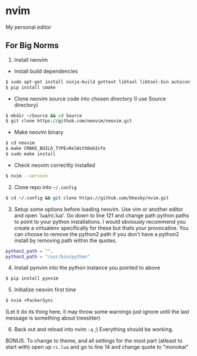 # nvim
My personal editor

## For Big Norms

1. Install neovim

- Install build dependencies

```bash
$ sudo apt-get install ninja-build gettext libtool libtool-bin autoconf automake cmake g++ pkg-config unzip curl doxygen
$ pip install cmake
```

- Clone neovim source code into chosen directory (I use Source directory)

```bash
$ mkdir ~/Source && cd Source
$ git clone https://github.com/neovim/neovim.git
```

- Make neovim binary

```bash
$ cd neovim
$ make CMAKE_BUILD_TYPE=RelWithDebInfo
$ sudo make install
```

- Check neovim correcltly installed

```bash
$ nvim --version
```

2. Clone repo into  `~/.config`

```bash
$ cd ~/.config && git clone https://github.com/bkesby/nvim.git
```

3. Setup some options before loading neovim. Use vim or another editor and open `lua/rc.lua'. Go down to line 121 and change path python paths
to point to your python installations. I would obviously recommend you create a virtualenv specifically for these but thats your provocative.
You can choose to remove the python2 path if you don't have a python2 install by removing path within the quotes.

```lua
python2_path = "",
python3_path = "/usr/bin/python"
```

4. Install pynvim into the python instance you pointed to above

```bash
$ pip install pynvim
```

5. Initialize neovim first time

```bash
$ nvim +PackerSync
```

(Let it do its thing here, it may throw some warnings just ignore until the last message is something about treesitter)

6. Back out and reload into nvim `:q` ;) Everything should be working.

BONUS. To change to theme, and all settings for the most part (atleast to start with) open up `rc.lua` and go to line 14 and change quote
to "monokai"
